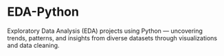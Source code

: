 # EDA-Python
Exploratory Data Analysis (EDA) projects using Python — uncovering trends, patterns, and insights from diverse datasets through visualizations and data cleaning.
